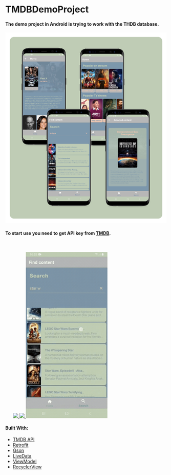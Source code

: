 # TMDBDemoProject
#### The demo project in Android is trying to work with the THDB database.

![](https://github.com/JaXYaXJJ/TMDBDemoProject/blob/master/project_backdrop.png)

#### To start use you need to get API key from [TMDB](https://www.themoviedb.org/).

<br>

&nbsp;&nbsp;&nbsp;&nbsp;&nbsp;
<a href="url">
  <img src="https://github.com/JaXYaXJJ/TMDBDemoProject/blob/master/home2.gif" height="auto" width="255">
  </a>
  <a href="url">
  <img src="https://github.com/JaXYaXJJ/TMDBDemoProject/blob/master/search2.gif" height="auto" width="255">
 </a>
 <a href="url">
  <img src="https://github.com/JaXYaXJJ/TMDBDemoProject/blob/master/selected2.gif" height="auto" width="255">
 </a>
 
#### Built With:

- [TMDB API](https://developer.themoviedb.org/reference/intro/getting-started)
- [Retrofit](https://square.github.io/retrofit/)
- [Gson](https://github.com/google/gson)
- [LiveData](https://developer.android.com/topic/libraries/architecture/livedata)
- [ViewModel](https://developer.android.com/topic/libraries/architecture/viewmodel?gclsrc=ds&gclsrc=ds&gclid=COSn4ZOYx_ICFRYUjgodNmoF8w)
- [RecyclerView](https://developer.android.com/develop/ui/views/layout/recyclerview)
 

